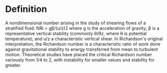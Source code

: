 # Definition

A nondimensional number arising in the study of shearing flows of a
stratified fluid: NRi = gβ/(u/z)2 where g is the acceleration of
gravity; β is a representative vertical stability (commonly θ/θz, where
θ is potential temperature); and u/z a characteristic vertical shear. In
Richardson's original interpretation, the Richardson number is a
characteristic ratio of work done against gravitational stability to
energy transferred from mean to turbulent motion. Theoretical studies
have placed the critical Richardson number variously from 1/4 to 2, with
instability for smaller values and stability for greater.
